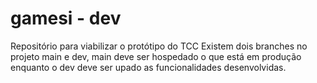 # gamesi - dev
Repositório para viabilizar o protótipo do TCC
Existem dois branches no projeto main e dev, main deve ser hospedado o que está em produção enquanto o dev deve ser upado as funcionalidades desenvolvidas.
